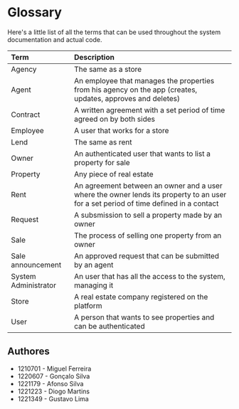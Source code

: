 
# Glossary

Here's a little list of all the terms that can be used throughout the system documentation and actual code.


| Term   | Description       |
| :---------- | :----------- |
| Agency | The same as a store |
| Agent | An employee that manages the properties from his agency on the app (creates, updates, approves and deletes) |
| Contract | A written agreement with a set period of time agreed on by both sides |
| Employee | A user that works for a store |
| Lend | The same as rent |
| Owner | An authenticated user that wants to list a property for sale |
| Property | Any piece of real estate |
| Rent | An agreement between an owner and a user where the owner lends its property to an user for a set period of time defined in a contact |
| Request | A subsmission to sell a property made by an owner |
| Sale | The process of selling one property from an owner |
| Sale announcement | An approved request that can be submitted by an agent |
| System Administrator   | An user that has all the access to the system, managing it |
| Store | A real estate company registered on the platform |
| User | A person that wants to see properties and can be authenticated |

## Authores

- 1210701 - Miguel Ferreira
- 1220607 - Gonçalo Silva
- 1221179 - Afonso Silva
- 1221223 - Diogo Martins
- 1221349 - Gustavo Lima
